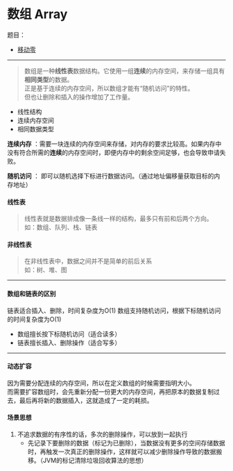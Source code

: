 # 数组 Array

题目：
- [移动零](go/04_数组/move-zeroes.go)

---

> 数组是一种**线性表**数据结构。它使用一组**连续**的内存空间，来存储一组具有**相同类型**的数据。<br>
正是基于连续的内存空间，所以数组才能有“随机访问”的特性。<br>但也让删除和插入的操作增加了工作量。

- 线性结构
- 连续内存空间
- 相同数据类型


**连续内存** ：需要一块连续的内存空间来存储，对内存的要求比较高。如果内存中没有符合所需的**连续**的内存空间时，即便内存中的剩余空间足够，也会导致申请失败。

**随机访问** ： 即可以随机选择下标进行数据访问。（通过地址偏移量获取目标的内存地址）

#### 线性表
> 线性表就是数据排成像一条线一样的结构，最多只有前和后两个方向。<br>
如：数组、队列、栈、链表

#### 非线性表
> 在非线性表中，数据之间并不是简单的前后关系<br>
如：树、堆、图

---

#### 数组和链表的区别
链表适合插入、删除，时间复杂度为O(1)
数组支持随机访问，根据下标随机访问的时间复杂度为O(1)

- 数组擅长按下标随机访问（适合读多）
- 链表擅长插入、删除操作（适合写多）

--- 
#### 动态扩容
因为需要分配连续的内存空间，所以在定义数组的时候需要指明大小。<br>
而需要扩容数组时，会先重新分配一份更大的内存空间，再把原本的数据复制过去，最后再将新的数据插入，这就造成了一定的耗损。


 #### 场景思想
 1. 不追求数据的有序性的话，多次的删除操作，可以放到一起执行
    - 先记录下要删除的数据（标记为已删除），当数据没有更多的空间存储数据时，再触发一次真正的删除操作，这样就可以减少删除操作导致的数据搬移。（JVM的标记清除垃圾回收算法的思想）
 